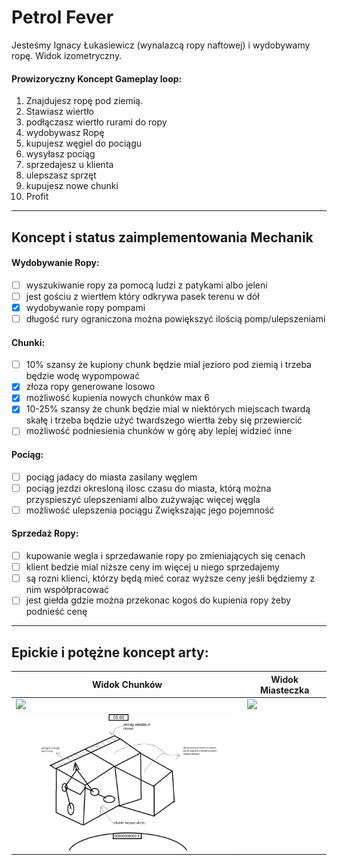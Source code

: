 # Petrol Fever
Jesteśmy Ignacy Łukasiewicz (wynalazcą ropy naftowej) i wydobywamy ropę.
Widok izometryczny.
#### Prowizoryczny Koncept Gameplay loop:
  1. Znajdujesz ropę pod ziemią.
  2. Stawiasz wiertło
  3. podłączasz wiertło rurami do ropy
  4. wydobywasz Ropę
  5. kupujesz węgiel do pociągu 
  6. wysyłasz pociąg
  7. sprzedajesz u klienta
  8. ulepszasz sprzęt
  9. kupujesz nowe chunki
  10. Profit
---

## Koncept i status zaimplementowania Mechanik
#### Wydobywanie Ropy:
- [ ] wyszukiwanie ropy za pomocą ludzi z patykami albo jeleni
- [ ] jest gościu z wiertłem który odkrywa pasek terenu w dół 
- [x] wydobywanie ropy pompami
- [ ] długość rury ograniczona można powiększyć ilością pomp/ulepszeniami
#### Chunki:
- [ ] 10% szansy że kupiony chunk będzie mial jezioro pod ziemią i trzeba będzie wodę wypompować
- [x] złoza ropy generowane losowo
- [x] możliwość kupienia nowych chunków max 6
- [x] 10-25% szansy że chunk będzie mial w niektórych miejscach twardą skałę i trzeba będzie użyć twardszego wiertła żeby się przewiercić 
- [ ] możliwość podniesienia chunków w górę aby lepiej widzieć inne
#### Pociąg:
- [ ] pociąg jadacy do miasta zasilany węglem
- [ ] pociąg jezdzi okresloną ilosc czasu do miasta, którą można przyspieszyć ulepszeniami albo zużywając więcej węgla 
- [ ] możliwość ulepszenia pociągu Zwiększając jego pojemność
#### Sprzedaż Ropy:
- [ ] kupowanie wegla i sprzedawanie ropy po zmieniających się cenach
- [ ] klient bedzie mial niższe ceny im więcej u niego sprzedajemy
- [ ] są rozni klienci, którzy będą mieć coraz wyższe ceny jeśli będziemy z nim współpracować
- [ ] jest giełda gdzie można przekonac kogoś do kupienia ropy żeby podnieść cenę 

---
## Epickie i potężne koncept arty:
| Widok Chunków | Widok Miasteczka |
| --- | ---|
| <img src="https://github.com/KARMELbtw/petrolFever/assets/56600554/49af1abf-66d2-474a-ab66-2f62617d6e12" width=400px></img> | <img src="https://github.com/KARMELbtw/petrolFever/assets/56600554/303bd533-a444-46b7-b717-fc68a623b2e2" width=400px></img>
| <img src="concepts/klockivol.2upgradedsupereditionremastered.png" width=400px></img>

